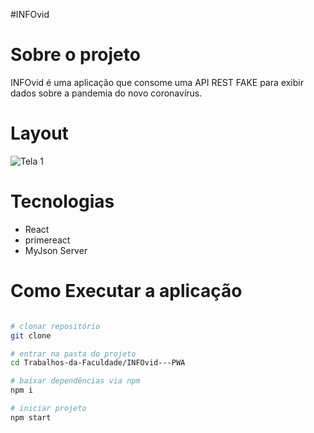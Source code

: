 #INFOvid

# Sobre o projeto

INFOvid é uma aplicação que consome uma API REST FAKE para exibir dados sobre a pandemia do novo coronavírus.

# Layout
![Tela 1]()

# Tecnologias
- React
- primereact
- MyJson Server

# Como Executar a aplicação
```bash

# clonar repositório
git clone 

# entrar na pasta do projeto
cd Trabalhos-da-Faculdade/INFOvid---PWA

# baixar dependências via npm
npm i

# iniciar projeto
npm start
```


